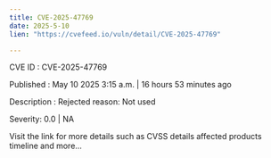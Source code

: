 ```yaml
---
title: CVE-2025-47769
date: 2025-5-10
lien: "https://cvefeed.io/vuln/detail/CVE-2025-47769"

---
```


CVE ID : CVE-2025-47769

Published :  May 10
2025
3:15 a.m. | 16 hours
53 minutes ago

Description : Rejected reason: Not used

Severity: 0.0 | NA

Visit the link for more details
such as CVSS details
affected products
timeline
and more...
